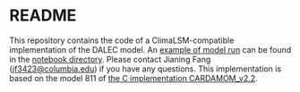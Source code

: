 # README

This repository contains the code of a ClimaLSM-compatible implementation of the DALEC model. An [example of model run](https://github.com/JianingFang/DALEC.jl/blob/main/notebook/DALEC.ipynb) can be found in the [notebook directory](https://github.com/JianingFang/DALEC.jl/tree/main/notebook). Please contact Jianing Fang (jf3423@columbia.edu) if you have any questions. This implementation is based on the model 811 of [the C implementation CARDAMOM_v2.2](https://github.com/CARDAMOM-framework/CARDAMOM_v2.2).